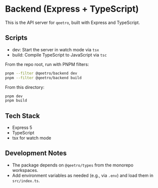# Backend (Express + TypeScript)

This is the API server for `qeetro`, built with Express and TypeScript.

## Scripts

- dev: Start the server in watch mode via `tsx`
- build: Compile TypeScript to JavaScript via `tsc`

From the repo root, run with PNPM filters:

```bash
pnpm --filter @qeetro/backend dev
pnpm --filter @qeetro/backend build
```

From this directory:

```bash
pnpm dev
pnpm build
```

## Tech Stack

- Express 5
- TypeScript
- tsx for watch mode

## Development Notes

- The package depends on `@qeetro/types` from the monorepo workspaces.
- Add environment variables as needed (e.g., via `.env`) and load them in `src/index.ts`.
